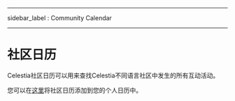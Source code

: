 - - -
sidebar_label : Community Calendar
- - -

# 社区日历

Celestia社区日历可以用来查找Celestia不同语言社区中发生的所有互动活动。

您可以在[这里](https://calendar.google.com/calendar/u/0?cid=Y19za2JzbjIzNWszYmlzdHNoZ3RvNmw5ODYyNEBncm91cC5jYWxlbmRhci5nb29nbGUuY29t)将社区日历添加到您的个人日历中。
